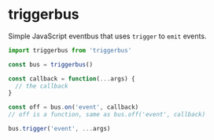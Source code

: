 # triggerbus

Simple JavaScript eventbus that uses `trigger` to `emit` events.

```JavaScript
import triggerbus from 'triggerbus'

const bus = triggerbus()

const callback = function(...args) {
  // the callback
}

const off = bus.on('event', callback)
// off is a function, same as bus.off('event', callback)

bus.trigger('event', ...args)
```
